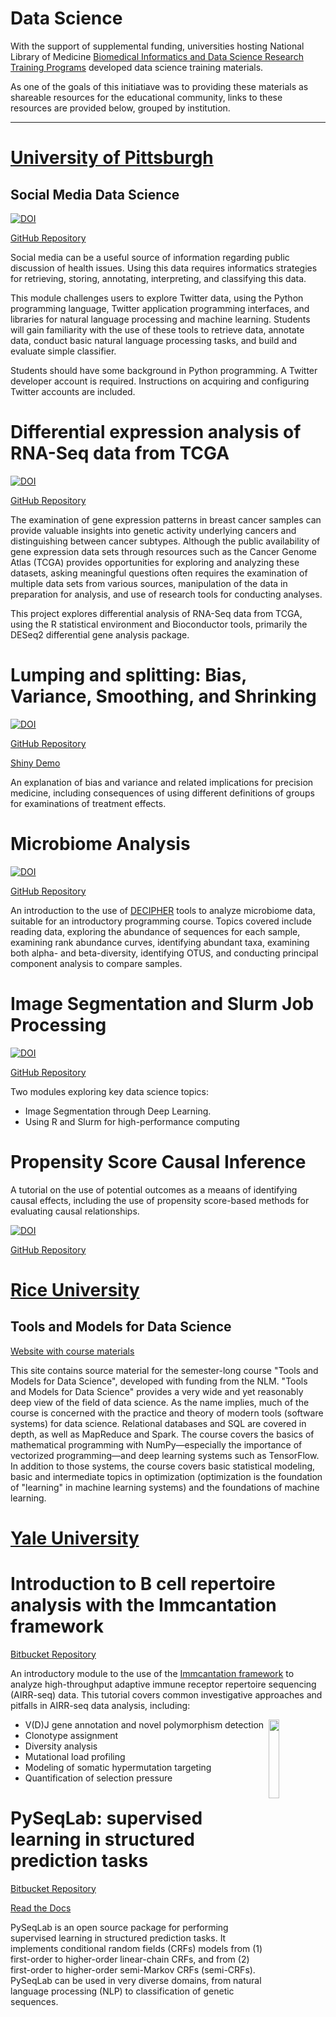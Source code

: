 # Data Science

With the support of supplemental funding, universities hosting  National Library of Medicine [Biomedical Informatics and Data Science Research Training Programs](https://www.nlm.nih.gov/ep/GrantTrainInstitute.html) developed data science training materials. 

As one of the goals of this initiatiave was to providing these materials as shareable resources for the educational community, links to these resources are provided below, grouped by institution.

---
# [University of Pittsburgh](https://www.dbmi.pitt.edu)


<!-- *Note*: These resources can be also be found at [datascience.dbmi.pitt.edu](https://datascience.dbmi.pitt.edu) -->

## Social Media Data Science

[![DOI](https://zenodo.org/badge/147564959.svg)](https://zenodo.org/badge/latestdoi/147564959)

[GitHub Repository](https://github.com/dbmi-pitt/SocialMediaDataScience)

Social media can be a useful source of information regarding public discussion of health issues.  Using this data requires informatics strategies for retrieving, storing, annotating, interpreting, and classifying this data. 

This module challenges users to explore Twitter data, using the Python programming language, Twitter application programming interfaces, and libraries for natural language processing and machine learning.  Students will gain familiarity with the use of these tools to retrieve data, annotate data, conduct basic natural language processing tasks,  and build and evaluate simple classifier.

Students should have some background in Python programming. A Twitter developer account is required. Instructions on acquiring and configuring Twitter accounts are included.

# Differential expression analysis of RNA-Seq data from TCGA

[![DOI](https://zenodo.org/badge/170748515.svg)](https://zenodo.org/badge/latestdoi/170748515)

[GitHub Repository](https://github.com/dbmi-pitt/tcga_brca_rnaseq)

The examination of gene expression patterns in breast cancer samples can provide valuable insights into genetic activity underlying cancers and distinguishing between cancer subtypes. Although the public availability of gene expression data sets through resources such as the Cancer Genome Atlas (TCGA) provides opportunities for exploring and analyzing these datasets, asking meaningful questions often requires the examination of multiple data sets from various sources, manipulation of the data in preparation for analysis, and use of research tools for conducting analyses.

This project explores differential analysis of RNA-Seq data from TCGA, using the R statistical environment and Bioconductor tools, primarily the DESeq2 differential gene analysis package.

# Lumping and splitting: Bias, Variance, Smoothing, and Shrinking

[![DOI](https://zenodo.org/badge/164016584.svg)](https://zenodo.org/badge/latestdoi/164016584)

[GitHub Repository](https://github.com/dbmi-pitt/Bias-variance-smoothing-shrinking)

[Shiny Demo](https://dbmipittdatascience.shinyapps.io/Bias-variance-smoothing-shrinking/)

An explanation of bias and variance and related implications for precision medicine, including consequences of using different definitions of groups for examinations of treatment effects.

# Microbiome Analysis 

[![DOI](https://zenodo.org/badge/164003850.svg)](https://zenodo.org/badge/latestdoi/164003850)

[GitHub Repository](https://github.com/dbmi-pitt/MicrobiomeModule) 

An introduction to the  use of [DECIPHER](http://www2.decipher.codes) tools to analyze  microbiome data, suitable for an introductory programming course. Topics covered include reading data, exploring the abundance of sequences for each sample, examining rank abundance curves, identifying abundant taxa, examining both alpha- and beta-diversity, identifying OTUS, and conducting principal component analysis to compare samples.

# Image Segmentation and Slurm Job Processing

[![DOI](https://zenodo.org/badge/164016740.svg)](https://zenodo.org/badge/latestdoi/164016740)

[GitHub Repository](https://github.com/dbmi-pitt/ImageSegmentation-and-Slurm)

Two modules exploring key data science topics:

* Image Segmentation through Deep Learning.
* Using R and Slurm for high-performance computing

# Propensity Score Causal Inference

A tutorial on the use of potential outcomes as a meaans of identifying causal effects, including the use of propensity score-based methods for evaluating causal relationships.

[![DOI](https://zenodo.org/badge/192385387.svg)](https://zenodo.org/badge/latestdoi/192385387)

[GitHub Repository](https://github.com/dbmi-pitt/PropensityScoreCausalInference)

# [Rice University](http://www.rice.edu) 

## Tools and Models for Data Science

[Website with course materials](http://dstoolsandmodels.rice.edu/)

This site contains source material for the semester-long course "Tools and Models for Data Science", 
developed with funding from the NLM.  "Tools and Models for Data Science"
provides a very wide and yet reasonably deep view of the field of data science.
As the name implies, much of the course is concerned with the practice
and theory of modern tools (software systems) for data science.
Relational databases and SQL are covered in depth, as well as
MapReduce and Spark. The course covers the basics of mathematical
programming with NumPy—especially the importance of vectorized
programming—and deep learning systems such as TensorFlow. In
addition to those systems, the course covers basic statistical
modeling, basic and intermediate topics in optimization (optimization
is the foundation of "learning" in machine learning systems) and the
foundations of machine learning.

# [Yale University](https://medicine.yale.edu/ycmi/)

# Introduction to B cell repertoire analysis with the Immcantation framework

[Bitbucket Repository](https://bitbucket.org/kleinstein/immcantation/src/default/training/)

An introductory module to the use of the [Immcantation framework](http://immcantation.org) to analyze high-throughput adaptive immune receptor repertoire sequencing (AIRR-seq) data. This tutorial covers common investigative approaches and pitfalls in AIRR-seq data analysis, including:

<a href="http://immcantation.org"><img src="https://bitbucket.org/kleinstein/immcantation/raw/5357d31d42e37e55671e4fa10a8b9787dc69a45f/docs/_static/logo.svg" width="18%" align="right"></a>

* V(D)J gene annotation and novel polymorphism detection
* Clonotype assignment
* Diversity analysis
* Mutational load profiling
* Modeling of somatic hypermutation targeting
* Quantification of selection pressure

# PySeqLab: supervised learning in structured prediction tasks

[Bitbucket Repository](https://bitbucket.org/A_2/pyseqlab/src/master/tutorials)

[Read the Docs](https://pyseqlab.readthedocs.io/en/latest/methods_tutorials.html)

PySeqLab is an open source package for performing supervised learning in structured prediction tasks. It implements conditional random fields (CRFs) models from (1) first-order to higher-order linear-chain CRFs, and from (2) first-order to higher-order semi-Markov CRFs (semi-CRFs). PySeqLab can be used in very diverse domains, from natural language processing (NLP) to classification of genetic sequences. 


